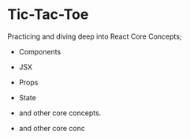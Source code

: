 # Tic-Tac-Toe

Practicing and diving deep into React Core Concepts; 
- Components
- JSX
- Props
- State
- and other core concepts.


- and other core conc